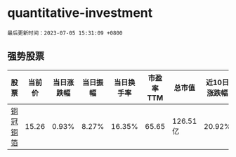 # quantitative-investment

`最后更新时间：2023-07-05 15:31:09 +0800`

## 强势股票

|股票|当前价|当日涨跌幅|当日振幅|当日换手率|市盈率TTM|总市值|近10日涨跌幅|
|----|----|----|----|----|----|----|----|
|[铜冠铜箔](https://xueqiu.com/S/SZ301217)|15.26|0.93%|8.27%|16.35%|65.65|126.51亿|20.92%|
